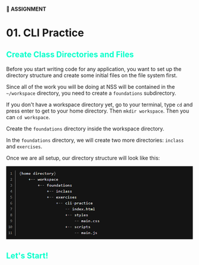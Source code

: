 #### 📝 ASSIGNMENT
# 01. CLI Practice

## <span style="color:#00FFCA">Create Class Directories and Files</span>

Before you start writing code for any application, you want to set up the directory structure and create some initial files on the file system first.

Since all of the work you will be doing at NSS will be contained in the `~/workspace` directory, you need to create a `foundations` subdirectory.

If you don't have a workspace directory yet, go to your terminal, type `cd` and press enter to get to your home directory. Then `mkdir workspace`. Then you can `cd workspace`.

Create the `foundations` directory inside the workspace directory.

In the `foundations` directory, we will create two more directories: `inclass` and `exercises`.

Once we are all setup, our directory structure will look like this:

![alt text](../images/dir_structure.png)

## <span style="color:#00FFCA">Let's Start!</span>
